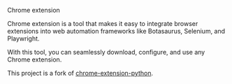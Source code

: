 Chrome extension

Chrome extension is a tool that makes it easy to integrate browser extensions into web automation frameworks like Botasaurus, Selenium, and Playwright.

With this tool, you can seamlessly download, configure, and use any Chrome extension.

This project is a fork of [chrome-extension-python](https://github.com/omkarcloud/chrome-extension-python).

